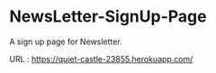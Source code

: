# NewsLetter-SignUp-Page
A sign up page for Newsletter.

URL : https://quiet-castle-23855.herokuapp.com/
